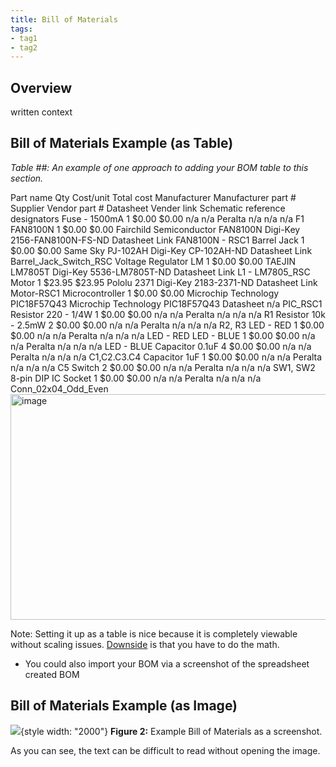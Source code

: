 ```yaml
---
title: Bill of Materials
tags:
- tag1
- tag2
---
```


## Overview
written context

## Bill of Materials Example (as Table)

*Table ##: An example of one approach to adding your BOM table to this section.*

Part name	Qty	Cost/unit	Total cost	Manufacturer	Manufacturer part #	Supplier	Vendor part #	Datasheet	Vender link	Schematic reference designators
Fuse - 1500mA	1	$0.00 	$0.00 	n/a	n/a	Peralta	n/a	n/a	n/a	F1
FAN8100N	1	$0.00 	$0.00 	Fairchild Semiconductor	FAN8100N	Digi-Key	2156-FAN8100N-FS-ND	Datasheet	Link	FAN8100N - RSC1
Barrel Jack 	1	$0.00 	$0.00 	Same Sky	PJ-102AH	Digi-Key	CP-102AH-ND	Datasheet	Link	Barrel_Jack_Switch_RSC
Voltage Regulator LM	1	$0.00 	$0.00 	TAEJIN	LM7805T	Digi-Key	5536-LM7805T-ND	Datasheet	Link	L1 - LM7805_RSC
Motor	1	$23.95 	$23.95 	Pololu	2371	Digi-Key	2183-2371-ND	Datasheet	Link	Motor-RSC1
Microcontroller	1	$0.00 	$0.00 	Microchip Technology	PIC18F57Q43	Microchip Technology	PIC18F57Q43	Datasheet	n/a	PIC_RSC1
Resistor 220 - 1/4W	1	$0.00 	$0.00 	n/a	n/a	Peralta	n/a	n/a	n/a	R1
Resistor 10k - 2.5mW	2	$0.00 	$0.00 	n/a	n/a	Peralta	n/a	n/a	n/a	R2, R3
LED - RED	1	$0.00 	$0.00 	n/a	n/a	Peralta	n/a	n/a	n/a	LED - RED
LED - BLUE	1	$0.00 	$0.00 	n/a	n/a	Peralta	n/a	n/a	n/a	LED - BLUE
Capacitor 0.1uF	4	$0.00 	$0.00 	n/a	n/a	Peralta	n/a	n/a	n/a	C1,C2.C3.C4
Capacitor 1uF	1	$0.00 	$0.00 	n/a	n/a	Peralta	n/a	n/a	n/a	C5
Switch	2	$0.00 	$0.00 	n/a	n/a	Peralta	n/a	n/a	n/a	SW1, SW2
8-pin DIP IC Socket	1	$0.00 	$0.00 	n/a	n/a	Peralta	n/a	n/a	n/a	Conn_02x04_Odd_Even
<img width="1803" height="361" alt="image" src="https://github.com/user-attachments/assets/76152c48-240f-4830-b07a-2233b0e62252" />


Note: Setting it up as a table is nice because it is completely viewable without scaling issues. <ins>Downside</ins> is that you have to do the math.

* You could also import your BOM via a screenshot of the spreadsheet created BOM

## Bill of Materials Example (as Image)
![](BOM-Screenshot.png){style width: "2000"}
**Figure 2:** Example Bill of Materials as a screenshot.

As you can see, the text can be difficult to read without opening the image.
